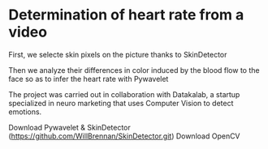 # Determination of heart rate from a video

First, we selecte skin pixels on the picture thanks to SkinDetector

Then we analyze their differences in color induced by the blood flow to the face so as to infer the heart rate with Pywavelet

The project was carried out in collaboration with Datakalab, a startup specialized in neuro marketing that uses Computer Vision to detect emotions.


Download Pywavelet & SkinDetector (https://github.com/WillBrennan/SkinDetector.git)
Download OpenCV
